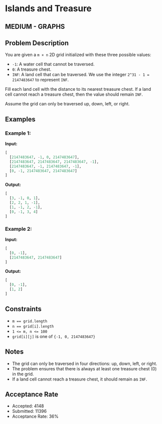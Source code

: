 # Islands and Treasure
 
## MEDIUM - GRAPHS

## Problem Description

You are given a `m × n` 2D grid initialized with these three possible values:

- `-1`: A water cell that cannot be traversed.
- `0`: A treasure chest.
- `INF`: A land cell that can be traversed. We use the integer `2^31 - 1 = 2147483647` to represent `INF`.

Fill each land cell with the distance to its nearest treasure chest. If a land cell cannot reach a treasure chest, then the value should remain `INF`.

Assume the grid can only be traversed up, down, left, or right.

## Examples

### Example 1:

**Input:**

```python
[
  [2147483647, -1, 0, 2147483647],
  [2147483647, 2147483647, 2147483647, -1],
  [2147483647, -1, 2147483647, -1],
  [0, -1, 2147483647, 2147483647]
]
```

**Output:**

```python
[
  [3, -1, 0, 1],
  [2, 2, 1, -1],
  [1, -1, 2, -1],
  [0, -1, 3, 4]
]
```

### Example 2:

**Input:**

```python
[
  [0, -1],
  [2147483647, 2147483647]
]
```

**Output:**

```python
[
  [0, -1],
  [1, 2]
]
```

## Constraints

- `m == grid.length`
- `n == grid[i].length`
- `1 <= m, n <= 100`
- `grid[i][j]` is one of `{-1, 0, 2147483647}`

## Notes

- The grid can only be traversed in four directions: up, down, left, or right.
- The problem ensures that there is always at least one treasure chest (0) in the grid.
- If a land cell cannot reach a treasure chest, it should remain as `INF`.

## Acceptance Rate

- Accepted: 4148
- Submitted: 11396
- Acceptance Rate: 36%
